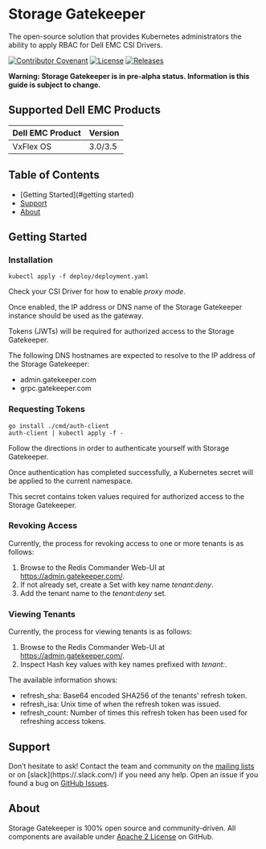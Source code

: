 <!--
Copyright (c) 2020 Dell Inc., or its subsidiaries. All Rights Reserved.

Licensed under the Apache License, Version 2.0 (the "License");
you may not use this file except in compliance with the License.
You may obtain a copy of the License at

    http://www.apache.org/licenses/LICENSE-2.0
-->

# Storage Gatekeeper

The open-source solution that provides Kubernetes administrators the ability to apply RBAC for Dell EMC CSI Drivers.

[![Contributor Covenant](https://img.shields.io/badge/Contributor%20Covenant-v2.0%20adopted-ff69b4.svg)](CODE_OF_CONDUCT.md) 
[![License](https://img.shields.io/badge/License-Apache%202.0-blue.svg)](https://www.apache.org/licenses/LICENSE-2.0)
[![Releases](https://img.shields.io/badge/Releases-green.svg)](https://eos2git.cec.lab.emc.com/DevCon/NewProjectTemplate/releases)

**Warning: Storage Gatekeeper is in pre-alpha status. Information is this guide is subject to change.**

## Supported Dell EMC Products

| Dell EMC Product | Version |
| ---------------- | ------- |
| VxFlex OS        | 3.0/3.5 |

## Table of Contents
- [Getting Started](#getting started)
- [Support](#support)
- [About](#about)

## Getting Started

### Installation

```
kubectl apply -f deploy/deployment.yaml
```

Check your CSI Driver for how to enable *proxy mode*.

Once enabled, the IP address or DNS name of the Storage Gatekeeper instance should be used as the gateway.

Tokens (JWTs) will be required for authorized access to the Storage Gatekeeper.

The following DNS hostnames are expected to resolve to the IP address of the Storage Gatekeeper:

* admin.gatekeeper.com
* grpc.gatekeeper.com

### Requesting Tokens

```
go install ./cmd/auth-client
auth-client | kubectl apply -f -
```

Follow the directions in order to authenticate yourself with Storage Gatekeeper.

Once authentication has completed successfully, a Kubernetes secret will be applied to the current namespace.

This secret contains token values required for authorized access to the Storage Gatekeeper.

### Revoking Access

Currently, the process for revoking access to one or more tenants is as follows:

1. Browse to the Redis Commander Web-UI at https://admin.gatekeeper.com/.
2. If not already set, create a Set with key name *tenant:deny*.
3. Add the tenant name to the *tenant:deny* set.

### Viewing Tenants

Currently, the process for viewing tenants is as follows:

1. Browse to the Redis Commander Web-UI at https://admin.gatekeeper.com/.
2. Inspect Hash key values with key names prefixed with *tenant:*.

The available information shows:

* refresh_sha: Base64 encoded SHA256 of the tenants' refresh token.
* refresh_isa: Unix time of when the refresh token was issued.
* refresh_count: Number of times this refresh token has been used for refreshing access tokens.

## Support

Don’t hesitate to ask! Contact the team and community on the [mailing lists](https://group) or on [slack](https://<slack instance>.slack.com/) if you need any help.
Open an issue if you found a bug on [GitHub
Issues](https://eos2git.cec.lab.emc.com/DevCon/NewProjectTemplate/issues).

## About

Storage Gatekeeper is 100% open source and community-driven. All components are available
under [Apache 2 License](https://www.apache.org/licenses/LICENSE-2.0.html) on
GitHub.
